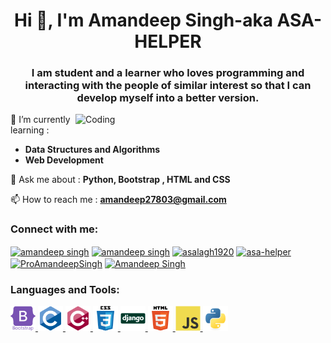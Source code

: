 <h1 align="center">Hi 👋, I'm Amandeep Singh-aka ASA-HELPER</h1>
<h3 align="center">I am student and a learner who loves programming and interacting with the people of similar interest so that I can develop myself into a better version.</h3>

<img align="right" alt="Coding" width="400" src="https://cdn.dribbble.com/users/926537/screenshots/4502924/python-2.gif">

🌱 I’m currently learning : 
- **Data Structures and Algorithms**
- **Web Development**

💬 Ask me about : **Python, Bootstrap , HTML and CSS**

📫 How to reach me : **amandeep27803@gmail.com**

<h3 align="left">Connect with me:</h3>
<p align="left">
<a href="https://linkedin.com/in/amandeep-s-693545138" target="blank"><img align="center" src="https://raw.githubusercontent.com/rahuldkjain/github-profile-readme-generator/master/src/images/icons/Social/linked-in-alt.svg" alt="amandeep singh" height="30" width="40" /></a>
<a href="https://fb.com/Amandeep Singh" target="blank"><img align="center" src="https://raw.githubusercontent.com/rahuldkjain/github-profile-readme-generator/master/src/images/icons/Social/facebook.svg" alt="amandeep singh" height="30" width="40" /></a>
<a href="https://instagram.com/asalagh1920" target="blank"><img align="center" src="https://raw.githubusercontent.com/rahuldkjain/github-profile-readme-generator/master/src/images/icons/Social/instagram.svg" alt="asalagh1920" height="30" width="40" /></a>
<a href="https://codeforces.com/profile/ASA-HELPER" target="blank"><img align="center" src="https://raw.githubusercontent.com/rahuldkjain/github-profile-readme-generator/master/src/images/icons/Social/codeforces.svg" alt="asa-helper" height="30" width="40" /></a>
<a href="https://www.leetcode.com/ProAmandeepSingh" target="blank"><img align="center" src="https://raw.githubusercontent.com/rahuldkjain/github-profile-readme-generator/master/src/images/icons/Social/leet-code.svg" alt="ProAmandeepSingh" height="30" width="40" /></a>
<a href="https://auth.geeksforgeeks.org/user/Amandeep Singh" target="blank"><img align="center" src="https://raw.githubusercontent.com/rahuldkjain/github-profile-readme-generator/master/src/images/icons/Social/geeks-for-geeks.svg" alt="Amandeep Singh" height="30" width="40" /></a>
</p>

<h3 align="left">Languages and Tools:</h3>
<p align="left"> <a href="https://getbootstrap.com" target="_blank" rel="noreferrer"> <img src="https://raw.githubusercontent.com/devicons/devicon/master/icons/bootstrap/bootstrap-plain-wordmark.svg" alt="bootstrap" width="40" height="40"/> </a> <a href="https://www.cprogramming.com/" target="_blank" rel="noreferrer"> <img src="https://raw.githubusercontent.com/devicons/devicon/master/icons/c/c-original.svg" alt="c" width="40" height="40"/> </a> <a href="https://www.w3schools.com/cpp/" target="_blank" rel="noreferrer"> <img src="https://raw.githubusercontent.com/devicons/devicon/master/icons/cplusplus/cplusplus-original.svg" alt="cplusplus" width="40" height="40"/> </a> <a href="https://www.w3schools.com/css/" target="_blank" rel="noreferrer"> <img src="https://raw.githubusercontent.com/devicons/devicon/master/icons/css3/css3-original-wordmark.svg" alt="css3" width="40" height="40"/> </a> <a href="https://www.djangoproject.com/" target="_blank" rel="noreferrer"> <img src="https://raw.githubusercontent.com/devicons/devicon/master/icons/django/django-original.svg" alt="django" width="40" height="40"/> </a> <a href="https://www.w3.org/html/" target="_blank" rel="noreferrer"> <img src="https://raw.githubusercontent.com/devicons/devicon/master/icons/html5/html5-original-wordmark.svg" alt="html5" width="40" height="40"/> </a> <a href="https://developer.mozilla.org/en-US/docs/Web/JavaScript" target="_blank" rel="noreferrer"> <img src="https://raw.githubusercontent.com/devicons/devicon/master/icons/javascript/javascript-original.svg" alt="javascript" width="40" height="40"/> </a> <a href="https://www.python.org" target="_blank" rel="noreferrer"> <img src="https://raw.githubusercontent.com/devicons/devicon/master/icons/python/python-original.svg" alt="python" width="40" height="40"/> </a> </p>
